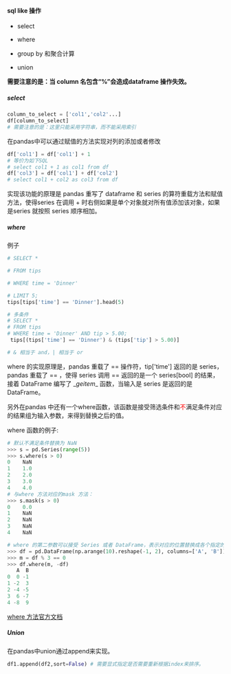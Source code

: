 #### sql like 操作

- select

- where

- group by 和聚合计算

- union

**需要注意的是：当 column 名包含“%”会造成dataframe 操作失效。**

##### select

```python
column_to_select = ['col1','col2'...]
df[column_to_select]
# 需要注意的是：这里只能采用字符串，而不能采用索引
```

在pandas中可以通过赋值的方法实现对列的添加或者修改

```python
df['col1'] = df['col1'] + 1
# 等价为如下SQL
# select col1 + 1 as col1 from df
df['col3'] = df['col1'] + df['col2']
# select col1 + col2 as col3 from df
```

实现该功能的原理是 pandas 重写了 dataframe 和 series 的算符重载方法和赋值方法，使得series 在调用 + 时右侧如果是单个对象就对所有值添加该对象，如果是series 就按照 series 顺序相加。

##### where

例子

```python
# SELECT *

# FROM tips

# WHERE time = 'Dinner'

# LIMIT 5;
tips[tips['time'] == 'Dinner'].head(5)

# 多条件
# SELECT *
# FROM tips
# WHERE time = 'Dinner' AND tip > 5.00;
 tips[(tips['time'] == 'Dinner') & (tips['tip'] > 5.00)]

# & 相当于 and，| 相当于 or
```

where 的实现原理是，pandas 重载了 == 操作符，tip['time'] 返回的是 series，pandas 重载了 == ，使得 series 调用 == 返回的是一个 series[bool] 的结果，接着 DataFrame 编写了 \__geitem__ 函数，当输入是 series 是返回的是 DataFrame。

另外在pandas 中还有一个where函数，该函数是接受筛选条件和<font color='red'>不</font>满足条件对应的结果组为输入参数，来得到替换之后的值。

where 函数的例子:

```python
# 默认不满足条件替换为 NaN
>>> s = pd.Series(range(5))
>>> s.where(s > 0)
0    NaN
1    1.0
2    2.0
3    3.0
4    4.0
# 与where 方法对应的mask 方法：
>>> s.mask(s > 0)
0    0.0
1    NaN
2    NaN
3    NaN
4    NaN

# where 的第二参数可以接受 Series 或者 DataFrame，表示对应的位置替换成各个指定的值。
>>> df = pd.DataFrame(np.arange(10).reshape(-1, 2), columns=['A', 'B'])
>>> m = df % 3 == 0
>>> df.where(m, -df)
   A  B
0  0 -1
1 -2  3
2 -4 -5
3  6 -7
4 -8  9
```

[where 方法官方文档](http://pandas.pydata.org/pandas-docs/stable/reference/api/pandas.DataFrame.where.html#pandas-dataframe-where)

##### Union

在pandas中union通过append来实现。

```python
df1.append(df2,sort=False) # 需要显式指定是否需要重新根据index来排序。
```
